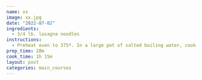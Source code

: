 ```yaml
---
name: xx
image: xx.jpg
date: "2022-07-02"
ingredients:
  - 3/4 lb. lasagna noodles
instructions:
  - Preheat oven to 375º. In a large pot of salted boiling water, cook pasta according to package directions until al dente, less 2 minutes. Drain and drizzle a bit of olive oil to prevent noodles from sticking together.
prep_time: 20m
cook_time: 1h 15m
layout: post
categories: main_courses
---
```

